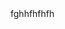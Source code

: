 <!--
 * @Description: 
 * @Author: xunzhaotech
 * @Email: luyb@xunzhaotech.com
 * @QQ: 1525572900
 * @Date: 2025-07-12 13:16:12
 * @LastEditTime: 2025-07-12 13:16:18
 * @LastEditors: xunzhaotech
-->
<!--
 * @Description: 
 * @Author: xunzhaotech
 * @Email: luyb@xunzhaotech.com
 * @QQ: 1525572900
 * @Date: 2024-10-28 12:10:33
 * @LastEditTime: 2025-07-12 13:16:09
 * @LastEditors: xunzhaotech
-->
<div class="text-blue-50">fghhfhfhfh</div>